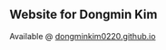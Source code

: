 ## Website for Dongmin Kim

Available @ [dongminkim0220.github.io](https://dongminkim0220.github.io/)
